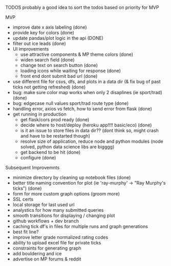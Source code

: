 TODOS
probably a good idea to sort the todos based on priority for MVP

MVP
 - improve date x axis labeling (done)
 - provide key for colors (done)
 - update pandas/plot logic in the api (DONE)
 - filter out ice leads (done)
 - UI improvements
     - use attractive components & MP theme colors (done)
     - widen search field (done)
     - change text on search button (done)
     - loading icons while waiting for response (done)
     - front end dont submit bad url (done)
 - use different file for csvs, dfs, and plots in a data dir (& fix bug of past ticks not getting refreshed) (done)
 - bug: make sure color map works when only 2 disaplines (ie sport/trad) (done)
 - bug: edgecase null values sport/trad route type (done)
 - handling error, axios vs fetch, how to send error from flask (done)
 - get running in production
    - get flask/cors prod ready (done)
    - decide where to host/deploy (heroku app!!!! basic/eco) (done)
    - is it an issue to store files in data dir??  (dont think so, might crash and have to be restarted though)
    - resolve size of application, reduce node and python modules (node solved, python data science libs are bigggg)
    - get backend to be hit (done)
    - configure (done)


Subsequent Improvemnts
 - minimize directory by cleaning up notebook files (done)
 - better title naming convention for plot (ie 'ray-murphy' -> "Ray Murphy\'s ticks") (done)
 - form for more custom graph options (groom more)
 - SSL certs
 - local storage for last used url
 - analystics for how many submitted queries
 - smooth transitions for displaying / changing plot
 - github workflows + dev branch
 - caching tick df's in files for multiple runs and graph generations
 - best fit line?
 - improve letter grade normalized rating codes
 - ability to upload excel file for private ticks
 - constraints for generating graph
 - add bouldering and ice 
 - advertise on MP forums & reddit
